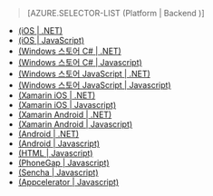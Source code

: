 > [AZURE.SELECTOR-LIST (Platform | Backend )]

-   [(iOS | .NET)][]
-   [(iOS | JavaScript)][]
-   [(Windows 스토어 C\# | .NET)][]
-   [(Windows 스토어 C\# | Javascript)][]
-   [(Windows 스토어 JavaScript | .NET)][]
-   [(Windows 스토어 JavaScript | Javascript)][]
-   [(Xamarin iOS | .NET)][]
-   [(Xamarin iOS | Javascript)][]
-   [(Xamarin Android | .NET)][]
-   [(Xamarin Android | Javascript)][]
-   [(Android | .NET)][]
-   [(Android | Javascript)][]
-   [(HTML | Javascript)][]
-   [(PhoneGap | Javascript)][]
-   [(Sencha | Javascript)][]
-   [(Appcelerator | Javascript)][]

  [(iOS | .NET)]: /ko-kr/documentation/articles/mobile-services-dotnet-backend-ios-get-started/
  [(iOS | JavaScript)]: /ko-kr/documentation/articles/mobile-services-ios-get-started/
  [(Windows 스토어 C\# | .NET)]: /ko-kr/documentation/articles/mobile-services-dotnet-backend-windows-store-dotnet-get-started/
  [(Windows 스토어 C\# | Javascript)]: /ko-kr/documentation/articles/mobile-services-javascript-backend-windows-store-dotnet-get-started/
  [(Windows 스토어 JavaScript | .NET)]: /ko-kr/documentation/articles/mobile-services-dotnet-backend-windows-store-javascript-get-started/
  [(Windows 스토어 JavaScript | Javascript)]: /ko-kr/documentation/articles/mobile-services-javascript-backend-windows-store-javascript-get-started/
  [(Xamarin iOS | .NET)]: /ko-kr/documentation/articles/mobile-services-dotnet-backend-xamarin-ios-get-started/
  [(Xamarin iOS | Javascript)]: /ko-kr/documentation/articles/partner-xamarin-mobile-services-ios-get-started/
  [(Xamarin Android | .NET)]: /ko-kr/documentation/articles/mobile-services-dotnet-backend-xamarin-android-get-started/
  [(Xamarin Android | Javascript)]: /ko-kr/documentation/articles/partner-xamarin-mobile-services-android-get-started/
  [(Android | .NET)]: /ko-kr/documentation/articles/mobile-services-dotnet-backend-android-get-started/
  [(Android | Javascript)]: /ko-kr/documentation/articles/mobile-services-android-get-started/
  [(HTML | Javascript)]: /ko-kr/documentation/articles/mobile-services-html-get-started/
  [(PhoneGap | Javascript)]: /ko-kr/documentation/articles/mobile-services-javascript-backend-phonegap-get-started/
  [(Sencha | Javascript)]: /ko-kr/documentation/articles/partner-sencha-mobile-services-get-started/
  [(Appcelerator | Javascript)]: /ko-kr/documentation/articles/partner-appcelerator-mobile-services-javascript-backend-appcelerator-get-started/
